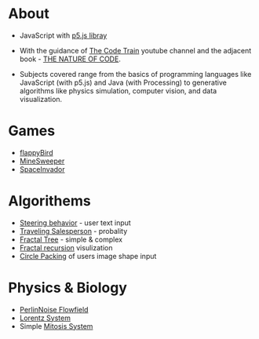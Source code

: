 # About  
  * JavaScript with <a href="https://p5js.org">p5.js libray</a>

  * With the guidance of <a href="https://www.youtube.com/user/shiffman/featured">The Code Train</a> youtube channel
    and the adjacent book - <a href="http://natureofcode.com">THE NATURE OF CODE</a>.

  * Subjects covered range from the basics of programming languages like JavaScript (with p5.js) and Java (with Processing) to generative     algorithms like physics simulation, computer vision, and data visualization.
  
# Games
 * <a href="https://github.com/MaorAssayag/JavaScript/tree/master/flappyBIrd%20JS">flappyBird</a>
 * <a href="https://github.com/MaorAssayag/JavaScript/tree/master/MineSweeperJS">MineSweeper</a> 
 * <a href="https://github.com/MaorAssayag/JavaScript/tree/master/spaceInvador_JS">SpaceInvador</a> 
 
# Algorithems
  * <a href="https://github.com/MaorAssayag/JavaScript/tree/master/Steering_JS">Steering behavior</a>  - user text input
  * <a href="https://github.com/MaorAssayag/JavaScript/tree/master/Traveling%20Salesperson%20JS">Traveling Salesperson</a> - probality
  * <a href="https://github.com/MaorAssayag/JavaScript/tree/master/FractalTree_JS">Fractal Tree</a>  - simple & complex
  * <a href="https://github.com/MaorAssayag/JavaScript/tree/master/Fractal%20Tree%20Level%202">Fractal recursion</a>  visulization
  * <a href="https://github.com/MaorAssayag/JavaScript/tree/master/Circle%20Packing%20JS">Circle Packing</a>  of users image shape input
  
# Physics & Biology
  * <a href="https://github.com/MaorAssayag/JavaScript/tree/master/PerlinNoise%20FlowField_JS">PerlinNoise Flowfield</a> 
  * <a href="https://github.com/MaorAssayag/JavaScript/tree/master/LorentzSystemJS">Lorentz System</a> 
  * Simple <a href="https://github.com/MaorAssayag/JavaScript/tree/master/MitosisSystem_JS">Mitosis System</a> 
  
